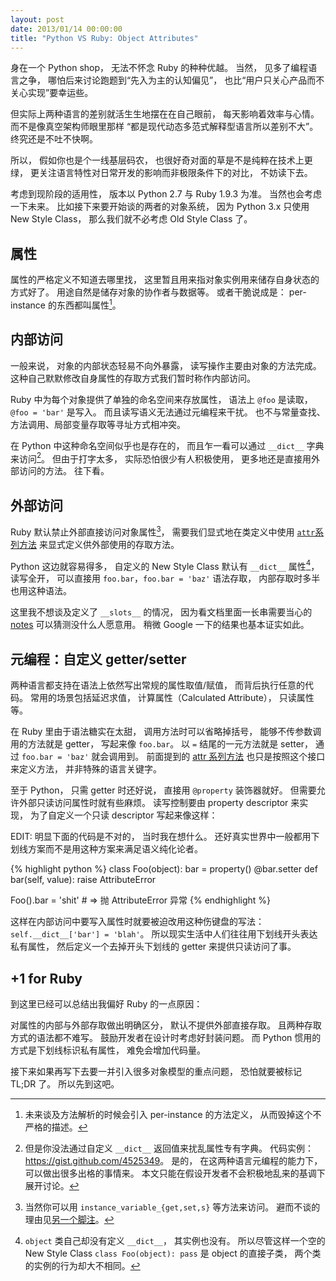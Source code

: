 ```yaml
---
layout: post
date: 2013/01/14 00:00:00
title: "Python VS Ruby: Object Attributes"
---
```

身在一个 Python shop，
无法不怀念 Ruby 的种种优越。
当然，
见多了编程语言之争，
哪怕后来讨论跑题到“先入为主的认知偏见”，
也比“用户只关心产品而不关心实现”要幸运些。

但实际上两种语言的差别就活生生地摆在在自己眼前，
每天影响着效率与心情。
而不是像真空架构师眼里那样
“都是现代动态多范式解释型语言所以差别不大”。
终究还是不吐不快啊。

所以，
假如你也是个一线基层码农，
也很好奇对面的草是不是纯粹在技术上更绿，
更关注语言特性对日常开发的影响而非极限条件下的对比，
不妨读下去。

考虑到现阶段的适用性，
版本以 Python 2.7 与 Ruby 1.9.3 为准。
当然也会考虑一下未来。
比如接下来要开始谈的两者的对象系统，
因为 Python 3.x 只使用 New Style Class，
那么我们就不必考虑 Old Style Class 了。

## 属性

属性的严格定义不知道去哪里找，
这里暂且用来指对象实例用来储存自身状态的方式好了。
用途自然是储存对象的协作者与数据等。
或者干脆说成是：
per-instance 的东西都叫属性[^per-instance]。

## 内部访问

一般来说，
对象的内部状态轻易不向外暴露，
读写操作主要由对象的方法完成。
这种自己默默修改自身属性的存取方式我们暂时称作内部访问。

Ruby 中为每个对象提供了单独的命名空间来存放属性，
语法上 `@foo` 是读取，`@foo = 'bar'` 是写入。
而且读写语义无法通过元编程来干扰。
也不与常量查找、方法调用、局部变量存取等寻址方式相冲突。

在 Python 中这种命名空间似乎也是存在的，
而且乍一看可以通过 `__dict__` 字典来访问[^tricky-dict]。
但由于打字太多，
实际恐怕很少有人积极使用，
更多地还是直接用外部访问的方法。
往下看。

## 外部访问

Ruby 默认禁止外部直接访问对象属性[^ruby-var-methods]，
需要我们显式地在类定义中使用
[`attr`系列方法][attr-methods]
来显式定义供外部使用的存取方法。

Python 这边就容易得多，
自定义的 New Style Class 默认有 `__dict__` 属性[^object-dict]，
读写全开，
可以直接用 `foo.bar`，`foo.bar = 'baz'` 语法存取，
内部存取时多半也用这种语法。

这里我不想谈及定义了 `__slots__` 的情况，
因为看文档里面一长串需要当心的 [notes][python slots]
可以猜测没什么人愿意用。
稍微 Google 一下的结果也基本证实如此。

## 元编程：自定义 getter/setter

两种语言都支持在语法上依然写出常规的属性取值/赋值，
而背后执行任意的代码。
常用的场景包括延迟求值，
计算属性（Calculated Attribute），
只读属性等。

在 Ruby 里由于语法糖实在太甜，
调用方法时可以省略掉括号，
能够不传参数调用的方法就是 getter，
写起来像 `foo.bar`。
以 `=` 结尾的一元方法就是 setter，
通过 `foo.bar = 'baz'` 就会调用到。
前面提到的 [attr 系列方法][attr-methods]
也只是按照这个接口来定义方法，
并非特殊的语言关键字。

至于 Python，
只需 getter 时还好说，
直接用 `@property` 装饰器就好。
但需要允许外部只读访问属性时就有些麻烦。
读写控制要由 property descriptor 来实现，
为了自定义一个只读 descriptor 写起来像这样：

EDIT: 明显下面的代码是不对的，
当时我在想什么。
还好真实世界中一般都用下划线方案而不是用这种方案来满足语义纯化论者。

{% highlight python %}
class Foo(object):
    bar = property()
    @bar.setter
    def bar(self, value):
        raise AttributeError

Foo().bar = 'shit' # => 抛 AttributeError 异常
{% endhighlight %}

这样在内部访问中要写入属性时就要被迫改用这种伤键盘的写法：
`self.__dict__['bar'] = 'blah'`。
所以现实生活中人们往往用下划线开头表达私有属性，
然后定义一个去掉开头下划线的 getter 来提供只读访问了事。

## +1 for Ruby

到这里已经可以总结出我偏好 Ruby 的一点原因：

对属性的内部与外部存取做出明确区分，
默认不提供外部直接存取。
且两种存取方式的语法都不难写。
鼓励开发者在设计时考虑好封装问题。
而 Python 惯用的方式是下划线标识私有属性，
难免会增加代码量。

接下来如果再写下去要一并引入很多对象模型的重点问题，
恐怕就要被标记 TL;DR 了。
所以先到这吧。

[attr-methods]: http://ruby-doc.org/core-1.9.3/Module.html#method-i-attr
[python slots]: http://docs.python.org/2/reference/datamodel.html#__slots__

[^per-instance]:
    未来谈及方法解析的时候会引入 per-instance 的方法定义，
    从而毁掉这个不严格的描述。

[^tricky-dict]:
    但是你没法通过自定义 `__dict__`
    返回值来扰乱属性专有字典。
    代码实例：<https://gist.github.com/4525349>。
    是的，
    在这两种语言元编程的能力下，
    可以做出很多出格的事情来。
    本文只能在假设开发者不会积极地乱来的基调下展开讨论。

[^ruby-var-methods]:
    当然你可以用 `instance_variable_{get,set,s}` 等方法来访问。
    避而不谈的理由见[另一个脚注](#fn:tricky-dict)。

[^object-dict]:
    `object` 类自己却没有定义 `__dict__`，
    其实例也没有。
    所以尽管这样一个空的 New Style Class `class Foo(object): pass`
    是 object 的直接子类，
    两个类的实例的行为却大不相同。
